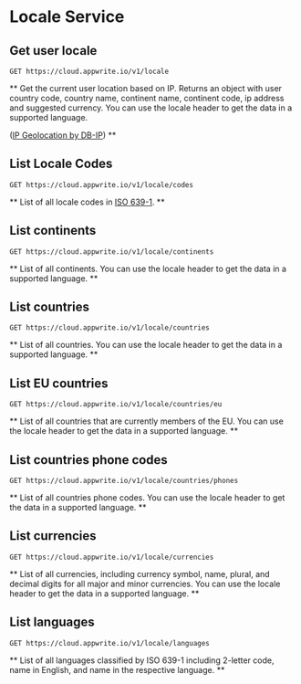 # Locale Service

## Get user locale

```http request
GET https://cloud.appwrite.io/v1/locale
```

** Get the current user location based on IP. Returns an object with user country code, country name, continent name, continent code, ip address and suggested currency. You can use the locale header to get the data in a supported language.

([IP Geolocation by DB-IP](https://db-ip.com)) **

## List Locale Codes

```http request
GET https://cloud.appwrite.io/v1/locale/codes
```

** List of all locale codes in [ISO 639-1](https://en.wikipedia.org/wiki/List_of_ISO_639-1_codes). **

## List continents

```http request
GET https://cloud.appwrite.io/v1/locale/continents
```

** List of all continents. You can use the locale header to get the data in a supported language. **

## List countries

```http request
GET https://cloud.appwrite.io/v1/locale/countries
```

** List of all countries. You can use the locale header to get the data in a supported language. **

## List EU countries

```http request
GET https://cloud.appwrite.io/v1/locale/countries/eu
```

** List of all countries that are currently members of the EU. You can use the locale header to get the data in a supported language. **

## List countries phone codes

```http request
GET https://cloud.appwrite.io/v1/locale/countries/phones
```

** List of all countries phone codes. You can use the locale header to get the data in a supported language. **

## List currencies

```http request
GET https://cloud.appwrite.io/v1/locale/currencies
```

** List of all currencies, including currency symbol, name, plural, and decimal digits for all major and minor currencies. You can use the locale header to get the data in a supported language. **

## List languages

```http request
GET https://cloud.appwrite.io/v1/locale/languages
```

** List of all languages classified by ISO 639-1 including 2-letter code, name in English, and name in the respective language. **

